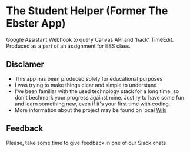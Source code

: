 # The Student Helper (Former The Ebster App)
Google Assistant Webhook to query Canvas API and 'hack' TimeEdit. 
Produced as a part of an assignment for EBS class.

## Disclamer
- This app has been produced solely for educational purposes
- I was trying to make things clear and simple to understand
- I've been familiar with the used technology stack for a long time, so don't bechmark your progress against mine. Just ry to have some fun and learn something new, even if it's your first time with coding.
- More information about the project may be found on local [Wiki](https://github.com/mikihaku/TheEbsterApp/wiki
) 
## Feedback
Please, take some time to give feedback in one of our Slack chats
